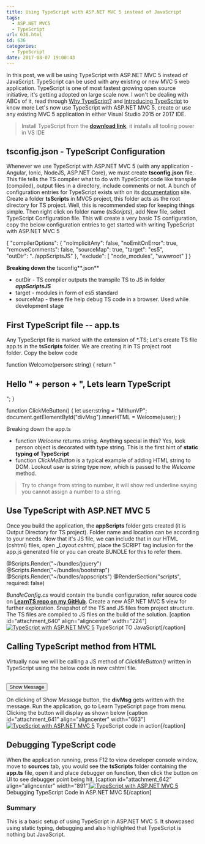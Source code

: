 ```yaml
---
title: Using TypeScript with ASP.NET MVC 5 instead of JavaScript
tags:
  - ASP.NET MVC5
  - TypeScript
url: 636.html
id: 636
categories:
  - TypeScript
date: 2017-08-07 19:00:43
---
```


In this post, we will be using TypeScript with ASP.NET MVC 5 instead of JavaScript. TypeScript can be used with any existing or new MVC 5 web application. TypeScript is one of most fastest growing open source initiative, it's getting adopted on large scale now. I won't be dealing with ABCs of it, read through [Why TypeScript?](https://stackoverflow.com/questions/12694530/what-is-typescript-and-why-would-i-use-it-in-place-of-javascript) and [Introducing TypeScript](https://channel9.msdn.com/posts/Anders-Hejlsberg-Introducing-TypeScript) to know more Let's now use TypeScript with ASP.NET MVC 5, create or use any existing MVC 5 application in either Visual Studio 2015 or 2017 IDE.

> Install TypeScript from the **[download link](http://www.typescriptlang.org/index.html#download-links)**, it installs all tooling power in VS IDE

tsconfig.json - TypeScript Configuration
----------------------------------------

Whenever we use TypeScript with ASP.NET MVC 5 (with any application - Angular, Ionic, NodeJS, ASP.NET Core), we must create **tsconfig.json** file. This file tells the TS compiler what to do with TypeScript code like transpile (compiled), output files in a directory, include comments or not. A bunch of configuration entries for TypeScript exists with on its [documentation](http://www.typescriptlang.org/docs/handbook/tsconfig-json.html) site. Create a folder **tsScripts** in MVC5 project, this folder acts as the root directory for TS project. Well, this is recommended step for keeping things simple. Then right click on folder name (_tsScripts_), add New file, select TypeScript Configuration file. This will create a very basic TS configuration, copy the below configuration entries to get started with writing TypeScript with ASP.NET MVC 5

{
  "compilerOptions": {
    "noImplicitAny": false,
    "noEmitOnError": true,
    "removeComments": false,
    "sourceMap": true,
    "target": "es5",    
    "outDir": "../appScriptsJS"
  },
  "exclude": \[
    "node_modules",
    "wwwroot"
  \]
}

**Breaking down the** tsconfig**.json**

*   outDir - TS compiler outputs the transpile TS to JS in folder _**appScriptsJS**_
*   target - modules in form of es5 standard
*   sourceMap - these file help debug TS code in a browser. Used while development stage

First TypeScript file -- app.ts
-------------------------------

Any TypeScript file is marked with the extension of *.TS; Let's create TS file app.ts in the **tsScripts** folder. We are creating it in TS project root folder. Copy the below code

function Welcome(person: string) {
    return "<h2>Hello " + person + ", Lets learn TypeScript</h2>";
}

function ClickMeButton() {
    let user:string = "MithunVP";
    document.getElementById("divMsg").innerHTML = Welcome(user);
}

Breaking down the app.ts

*   function _Welcome_ returns string. Anything special in this? Yes, look person object is decorated with type string. This is the first hint of **static typing of TypeScript**
*   function _ClickMeButton_ is a typical example of adding HTML string to DOM. Lookout _user_ is string type now, which is passed to the _Welcome_ method.

> Try to change from string to number, it will show red underline saying you cannot assign a number to a string.

Use TypeScript with ASP.NET MVC 5
---------------------------------

Once you build the application, the **appScripts** folder gets created (it is Output Directory for TS project). Folder name and location can be according to your needs. Now that it's JS file, we can include that in our HTML (cshtml) files, open __Layout._cshtml_,_ place the SCRIPT tag inclusion for the app.js generated file or you can create BUNDLE for this to refer them.

@Scripts.Render("~/bundles/jquery")
@Scripts.Render("~/bundles/bootstrap")
@Scripts.Render("~/bundles/appscripts")
@RenderSection("scripts", required: false)

_BundleConfig.cs_ would contain the bundle configuration, refer source code on **[LearnTS repo on my GitHub](https://github.com/mithunvp/LearnTS)**. Create a new ASP.NET MVC 5 view for further exploration. Snapshot of the TS and JS files from project structure. The TS files are compiled to JS files on the build of the solution. \[caption id="attachment_640" align="aligncenter" width="224"\][![TypeScript with ASP.NET MVC 5](http://www.mithunvp.com/wp-content/uploads/2017/08/TS-JS.png)](http://www.mithunvp.com/wp-content/uploads/2017/08/TS-JS.png) TypeScript TO JavaScript\[/caption\]

Calling TypeScript method from HTML
-----------------------------------

Virtually now we will be calling a JS method of _ClickMeButton()_ written in TypeScript using the below code in new cshtml file.

<div id="divMsg"></div>
<br />
<button type="button" class="btn btn-primary btn-md" onclick="ClickMeButton()">
    Show Message
</button>

On clicking of _Show Message_ button, the **divMsg** gets written with the message. Run the application, go to Learn TypeScript page from menu. Clicking the button will display as shown below \[caption id="attachment_641" align="aligncenter" width="663"\][![TypeScript with ASP.NET MVC 5](http://www.mithunvp.com/wp-content/uploads/2017/08/showresult.png)](http://www.mithunvp.com/wp-content/uploads/2017/08/showresult.png) TypeScript code in action\[/caption\]

Debugging TypeScript code
-------------------------

When the application running, press F12 to view developer console window, move to **sources** tab, you would see the **tsScripts** folder containing the **app.ts** file, open it and place debugger on function, then click the button on UI to see debugger point being hit. \[caption id="attachment_642" align="aligncenter" width="891"\][![TypeScript with ASP.NET MVC 5](http://www.mithunvp.com/wp-content/uploads/2017/08/debuggin.png)](http://www.mithunvp.com/wp-content/uploads/2017/08/debuggin.png) Debugging TypeScript Code in ASP.NET MVC 5\[/caption\]

### Summary

This is a basic setup of using TypeScript in ASP.NET MVC 5. It showcased using static typing, debugging and also highlighted that TypeScript is nothing but JavaScript.